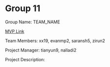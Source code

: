 # Group 11
Group Name: TEAM_NAME

[MVP Link](https://docs.google.com/document/d/1oNvdJDypK_9HnfIZiBDP7c0tsgeWui41eEqkmZiaUKM/edit)

Team Members: xx19, evanmp2, saransh5, zirun2

Project Manager: tianyun9, nalladi2

Project Description: 
